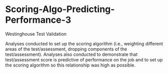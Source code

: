 # Scoring-Algo-Predicting-Performance-3
Westinghouse Test Validation

Analyses conducted to set up the scoring algorithm (i.e., weighting different areas of the test/assessment, dropping components of the test/assessment). Analyses also conducted to demonstrate that test/assessment score is predictive of performance on the job and to set up the scoring algorithm so this relationship was high as possible.
